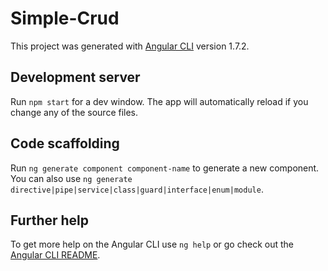 # Simple-Crud

This project was generated with [Angular CLI](https://github.com/angular/angular-cli) version 1.7.2.

## Development server

Run `npm start` for a dev window. The app will automatically reload if you change any of the source files.

## Code scaffolding

Run `ng generate component component-name` to generate a new component. You can also use `ng generate directive|pipe|service|class|guard|interface|enum|module`.

## Further help

To get more help on the Angular CLI use `ng help` or go check out the [Angular CLI README](https://github.com/angular/angular-cli/blob/master/README.md).
